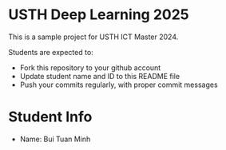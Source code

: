 # USTH Deep Learning 2025

This is a sample project for USTH ICT Master 2024.

Students are expected to:

- Fork this repository to your github account
- Update student name and ID to this README file
- Push your commits regularly, with proper commit messages

# Student Info

- Name: Bui Tuan Minh
